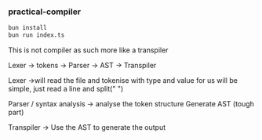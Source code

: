 ### practical-compiler

```bash
bun install
bun run index.ts
```

This is not compiler as such more like a transpiler

Lexer -> tokens -> Parser -> AST -> Transpiler

Lexer ->will read the file and tokenise with type and value
for us will be simple, just read a line and split(" ")

Parser / syntax analysis -> analyse the token structure
Generate AST (tough part)

Transpiler -> Use the AST to generate the output